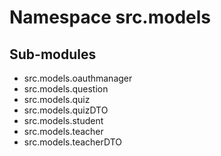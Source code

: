 Namespace src.models
====================

Sub-modules
-----------
* src.models.oauthmanager
* src.models.question
* src.models.quiz
* src.models.quizDTO
* src.models.student
* src.models.teacher
* src.models.teacherDTO